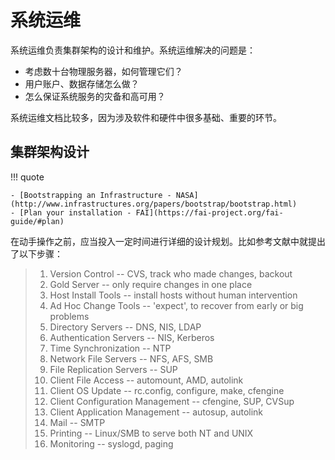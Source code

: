 # 系统运维

系统运维负责集群架构的设计和维护。系统运维解决的问题是：

- 考虑数十台物理服务器，如何管理它们？
- 用户账户、数据存储怎么做？
- 怎么保证系统服务的灾备和高可用？

系统运维文档比较多，因为涉及软件和硬件中很多基础、重要的环节。

## 集群架构设计

!!! quote

    - [Bootstrapping an Infrastructure - NASA](http://www.infrastructures.org/papers/bootstrap/bootstrap.html)
    - [Plan your installation - FAI](https://fai-project.org/fai-guide/#plan)

在动手操作之前，应当投入一定时间进行详细的设计规划。比如参考文献中就提出了以下步骤：

> 1. Version Control -- CVS, track who made changes, backout
> 1. Gold Server -- only require changes in one place
> 1. Host Install Tools -- install hosts without human intervention
> 1. Ad Hoc Change Tools -- 'expect', to recover from early or big problems
> 1. Directory Servers -- DNS, NIS, LDAP
> 1. Authentication Servers -- NIS, Kerberos
> 1. Time Synchronization -- NTP
> 1. Network File Servers -- NFS, AFS, SMB
> 1. File Replication Servers -- SUP
> 1. Client File Access -- automount, AMD, autolink
> 1. Client OS Update -- rc.config, configure, make, cfengine
> 1. Client Configuration Management -- cfengine, SUP, CVSup
> 1. Client Application Management -- autosup, autolink
> 1. Mail -- SMTP
> 1. Printing -- Linux/SMB to serve both NT and UNIX
> 1. Monitoring -- syslogd, paging
